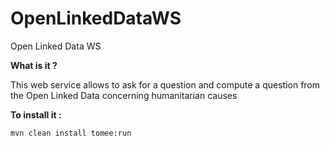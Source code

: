 OpenLinkedDataWS
================

Open Linked Data WS

**What is it ?**

This web service allows to ask for a question and compute a question from the Open Linked Data concerning humanitarian causes


**To install it :**

``` mvn clean install tomee:run ```

